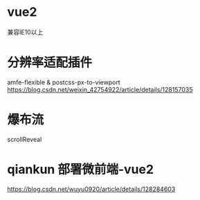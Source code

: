 # vue2
兼容IE10以上

# 分辨率适配插件
amfe-flexible & postcss-px-to-viewport 
https://blog.csdn.net/weixin_42754922/article/details/128157035

# 爆布流
scrollReveal

# qiankun 部署微前端-vue2
https://blog.csdn.net/wuyu0920/article/details/128284603
